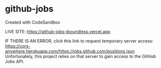 # github-jobs
Created with CodeSandbox

LIVE SITE: https://github-jobs-jboundless.vercel.app

IF THERE IS AN ERROR, click this link to request temporary server access: https://cors-anywhere.herokuapp.com/https://jobs.github.com/positions.json
Unfortunately, this project relies on that server to gain access to the GitHub Jobs API.
